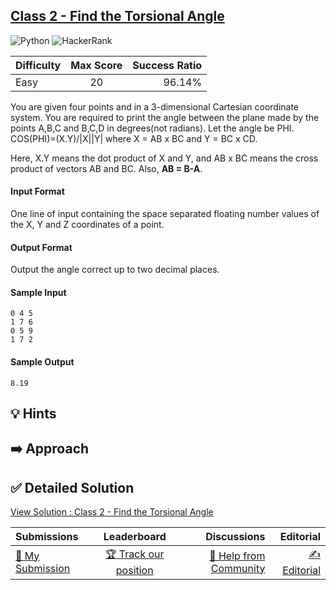 ## [Class 2 - Find the Torsional Angle](https://www.hackerrank.com/challenges/class-2-find-the-torsional-angle)

![Python](https://img.shields.io/badge/python-3670A0?style=for-the-badge&logo=python&logoColor=ffdd54) ![HackerRank](https://img.shields.io/badge/-Hackerrank-2EC866?style=for-the-badge&logo=HackerRank&logoColor=white)

| Difficulty | Max Score | Success Ratio |
| :--------- | :-------: | ------------: |
| Easy       |    20     |        96.14% |

You are given four points  and  in a 3-dimensional Cartesian coordinate system. You are required to print the angle between the plane made by the points A,B,C and B,C,D in degrees(not radians). Let the angle be PHI.
COS(PHI)=(X.Y)/|X||Y|
 where X = AB x BC  and Y = BC x CD.

Here, X.Y means the dot product of X and Y, and AB x BC means the cross product of vectors AB and BC. Also, **AB = B-A**.

#### Input Format

One line of input containing the space separated floating number values of the X, Y and Z coordinates of a point.

#### Output Format

Output the angle correct up to two decimal places.

#### Sample Input

```
0 4 5
1 7 6
0 5 9
1 7 2
```

#### Sample Output

```
8.19
```

## 💡 Hints 

## ➡️ Approach 

## ✅ Detailed Solution
[View Solution : Class 2 - Find the Torsional Angle](./class_2__find_the_torsional_angle.py)

| Submissions                                                                                           |                                                Leaderboard                                                 |                                                                                           Discussions |                                                                                       Editorial |
| :---------------------------------------------------------------------------------------------------- | :--------------------------------------------------------------------------------------------------------: | ----------------------------------------------------------------------------------------------------: | ----------------------------------------------------------------------------------------------: |
| [📝 My Submission](https://www.hackerrank.com/challenges/class-2-find-the-torsional-angle/submissions) | [🏆 Track our position](https://www.hackerrank.com/challenges/class-2-find-the-torsional-angle/leaderboard) | [🤔 Help from Community](https://www.hackerrank.com/challenges/class-2-find-the-torsional-angle/forum) | [✍️ Editorial](https://www.hackerrank.com/challenges/class-2-find-the-torsional-angle/editorial) |


